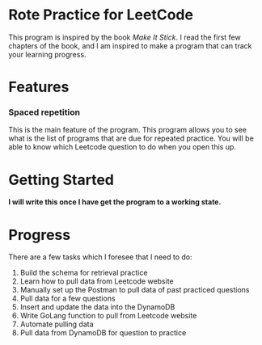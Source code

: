 # Rote Practice for LeetCode

This program is inspired by the book _Make It Stick_. I read the first few chapters of the book, and I am inspired to make a program that can track your learning progress. 

# Features
### Spaced repetition
This is the main feature of the program. This program allows you to see what is the list of programs that are due for repeated practice. You will be able to know which Leetcode question to do when you open this up.

# Getting Started
**I will write this once I have get the program to a working state.**

# Progress
There are a few tasks which I foresee that I need to do:
1. Build the schema for retrieval practice
2. Learn how to pull data from Leetcode website
3. Manually set up the Postman to pull data of past practiced questions
4. Pull data for a few questions
5. Insert and update the data into the DynamoDB
6. Write GoLang function to pull from Leetcode website
7. Automate pulling data
8. Pull data from DynamoDB for question to practice
